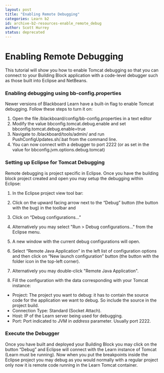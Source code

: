 ```yaml
---
layout: post
title: "Enabling Remote Debugging"
categories: Learn b2
id: archive-b2-resources-enable_remote_debug
author: Scott Hurrey
status: deprecated
---
```


# Enabling Remote Debugging

This tutorial will show you how to enable Tomcat debugging so that you can
connect to your Building Block application with a code-level debugger such as
those built into Eclipse and NetBeans.

### Enabling debugging using bb-config.properties

Newer versions of Blackboard Learn have a built-in flag to enable Tomcat
debugging. Follow these steps to turn it on:

1. Open the file /blackboard/config/bb-config.properties in a text editor
2. Modify the value bbconfig.tomcat.debug.enable and set bbconfig.tomcat.debug.enable=true
3. Navigate to /blackboard/tools/admin/ and run PushConfigUpdates.sh/.bat from the command line.
4. You can now connect with a debugger to port 2222 (or as set in the value for bbconfig.jvm.options.debug.tomcat)

### Setting up Eclipse for Tomcat Debugging

Remote debugging is project specific in Eclipse. Once you have the building
block project created and open you may setup the debugging within Eclipse:

1. In the Eclipse project view tool bar:
1. Click on the upward facing arrow next to the “Debug” button (the button with the bug) in the toolbar and
1. Click on “Debug configurations…”
1. Alternatively you may select "Run > Debug configurations…" from the Eclipse menu.

1. A new window with the current debug configurations will open.
1. Select “Remote Java Application” in the left list of configuration options and then click on “New launch configuration” button (the button with the folder icon in the top-left corner).
1. Alternatively you may double-click "Remote Java Application".

1. Fill the configuration with the data corresponding with your Tomcat instance:

- Project: The project you want to debug: it has to contain the source code for the application we want to debug. So include the source in the project build.
- Connection Type: Standard (Socket Attach).
- Host: IP of the Learn server being used for debugging.
- Port: Port indicated to JVM in _address_ parameter. Usually port 2222.

### Execute the Debugger

Once you have built and deployed your Building Block you may click on the
button “Debug” and Eclipse will connect with the Learn instance of Tomcat
(Learn must be running). Now when you put the breakpoints inside the Eclipse
project you may debug as you would normally with a regular project only now it
is remote code running in the Learn Tomcat container.
